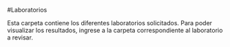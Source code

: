 #Laboratorios

Esta carpeta contiene los diferentes laboratorios solicitados. 
Para poder visualizar los resultados, ingrese a la carpeta correspondiente al laboratorio a revisar.